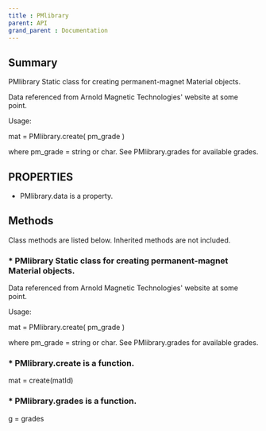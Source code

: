 ```yaml
---
title : PMlibrary
parent: API
grand_parent : Documentation
---
```

## Summary
PMlibrary Static class for creating permanent-magnet Material objects.

Data referenced from Arnold Magnetic Technologies' website at some
point.

Usage:

mat = PMlibrary.create( pm_grade )

where pm_grade = string or char. See PMlibrary.grades for available
grades.
## PROPERTIES
* PMlibrary.data is a property.

## Methods
Class methods are listed below. Inherited methods are not included.
### * PMlibrary Static class for creating permanent-magnet Material objects.

Data referenced from Arnold Magnetic Technologies' website at some
point.

Usage:

mat = PMlibrary.create( pm_grade )

where pm_grade = string or char. See PMlibrary.grades for available
grades.

### * PMlibrary.create is a function.
mat = create(matId)

### * PMlibrary.grades is a function.
g = grades

